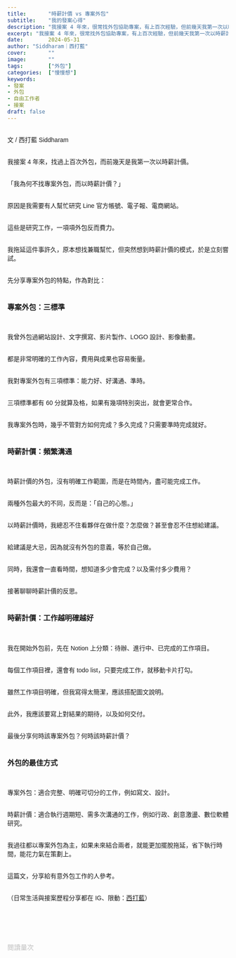 ```yaml
---
title:       "時薪計價 vs 專案外包"
subtitle:    "我的發案心得"
description: "我接案 4 年來，很常找外包協助專案，有上百次經驗，但前幾天我第一次以時薪計價..."
excerpt: "我接案 4 年來，很常找外包協助專案，有上百次經驗，但前幾天我第一次以時薪計價..."
date:        2024-05-31
author: "Siddharam｜西打藍"
cover:       ""
image:       ""
tags:        ["外包"]
categories:  ["慢慢想"]
keywords:
- 發案
- 外包
- 自由工作者
- 接案
draft: false
---
```


<article style="font-family: 'Noto Sans TC', '微軟正黑體', sans-serif; font-weight: 300;">

<br>文 / 西打藍 Siddharam<br><br>

我接案 4 年來，找過上百次外包，而前幾天是我第一次以時薪計價。<br><br>

「我為何不找專案外包，而以時薪計價？」<br><br>

原因是我需要有人幫忙研究 Line 官方帳號、電子報、電商網站。<br><br>

這些是研究工作，一項項外包反而費力。<br><br>

我拖延這件事許久，原本想找兼職幫忙，但突然想到時薪計價的模式，於是立刻嘗試。<br><br>

先分享專案外包的特點，作為對比：<br><br>


<h3 class="article-h1-color">專案外包：三標準</h3><br>

我曾外包過網站設計、文字撰寫、影片製作、LOGO 設計、影像動畫。<br><br>

都是非常明確的工作內容，費用與成果也容易衡量。<br><br>

我對專案外包有三項標準：能力好、好溝通、準時。<br><br>

三項標準都有 60 分就算及格，如果有幾項特別突出，就會更常合作。<br><br>

我專案外包時，幾乎不管對方如何完成？多久完成？只需要準時完成就好。<br><br>


<h3 class="article-h1-color">時薪計價：頻繁溝通</h3><br>

時薪計價的外包，沒有明確工作範圍，而是在時間內，盡可能完成工作。<br><br>

兩種外包最大的不同，反而是：「自己的心態。」<br><br>

以時薪計價時，我總忍不住看夥伴在做什麼？怎麼做？甚至會忍不住想給建議。<br><br>

給建議是大忌，因為就沒有外包的意義，等於自己做。<br><br>

同時，我還會一直看時間，想知道多少會完成？以及需付多少費用？<br><br>

接著聊聊時薪計價的反思。<br><br>


<h3 class="article-h1-color">時薪計價：工作越明確越好</h3><br>

我在開始外包前，先在 Notion 上分類：待辦、進行中、已完成的工作項目。<br><br>

每個工作項目裡，還會有 todo list，只要完成工作，就移動卡片打勾。<br><br>

雖然工作項目明確，但我寫得太簡潔，應該搭配圖文說明。<br><br>

此外，我應該要寫上對結果的期待，以及如何交付。<br><br>

最後分享何時該專案外包？何時該時薪計價？<br><br>


<h3 class="article-h1-color">外包的最佳方式</h3><br>

專案外包：適合完整、明確可切分的工作，例如寫文、設計。<br><br>

時薪計價：適合執行週期短、需多次溝通的工作，例如行政、創意激盪、數位軟體研究。<br><br>

我過往都以專案外包為主，如果未來結合兩者，就能更加擺脫拖延，省下執行時間，能花力氣在策劃上。<br><br>

這篇文，分享給有意外包工作的人參考。<br><br>


<!-- 
<!-- 案例 > 證明案例 > 壞處 > 怎麼改變（列步驟） > 結語總結金句 -->


（日常生活與接案歷程分享都在 IG、限動：<a href="https://www.instagram.com/sidd.blue/" target="_blank">西打藍</a>）<br><br>

<!-- <h3 class="article-h1-color"></h3><br> -->





<br><br><br>

</article>

<div style="color: #bfbfbf; font-size: 15px;" id="busuanzi_container_page_pv">
  閱讀量<span id="busuanzi_value_page_pv"></span>次
</div>

<script src="../../js/post.js"></script>
